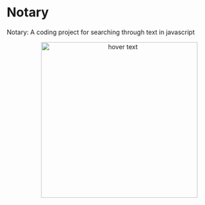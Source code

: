 # Notary
Notary: A coding project for searching through text in javascript

<p align="center">
  <img src="![NotaryDemopic](https://github.com/user-attachments/assets/22703ba5-8632-49d2-97af-fde227b7785f)
" width="350" title="hover text">
</p>
